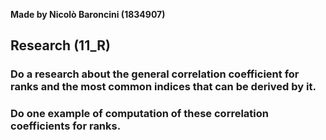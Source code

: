 **Made by Nicolò Baroncini (1834907)**

## Research (11_R)
### Do a research about the general correlation coefficient for ranks and the most common indices that can be derived by it.

### Do one example of computation of these correlation coefficients for ranks.
